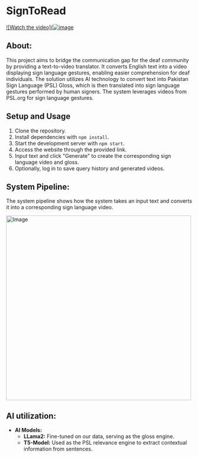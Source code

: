 # SignToRead

[![Watch the video](![image](https://i.imgur.com/vKb2F1B.png)](https://github.com/Zav06838/SignToRead/raw/main/demo/SignToRead_Demo.mp4)


## About:
This project aims to bridge the communication gap for the deaf community by providing a text-to-video translator. It converts English text into a video displaying sign language gestures, enabling easier comprehension for deaf individuals. The solution utilizes AI technology to convert text into Pakistan Sign Language (PSL) Gloss, which is then translated into sign language gestures performed by human signers. The system leverages videos from PSL.org for sign language gestures.

## Setup and Usage

1. Clone the repository.
2. Install dependencies with `npm install`.
3. Start the development server with `npm start`.
4. Access the website through the provided link.
5. Input text and click "Generate" to create the corresponding sign language video and gloss.
6. Optionally, log in to save query history and generated videos.

## System Pipeline:
The system pipeline shows how the system takes an input text and converts it into a corresponding sign language video.

<img src="https://github.com/Zav06838/SignToRead/assets/78081958/155488e7-d4af-4958-95ea-89e7893e839f" alt="Image" width="500">


## AI utilization:
- **AI Models:**
  - **LLama2:** Fine-tuned on our data, serving as the gloss engine.
  - **T5-Model:** Used as the PSL relevance engine to extract contextual information from sentences.

